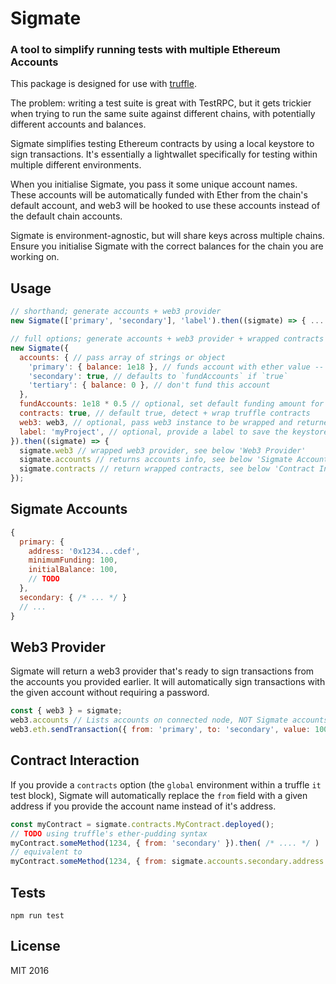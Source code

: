 # Sigmate

### A tool to simplify running tests with multiple Ethereum Accounts

This package is designed for use with [truffle](https://github.com/ConsenSys/truffle).

The problem: writing a test suite is great with TestRPC, but it gets trickier when trying to run the same suite against different chains, with potentially different accounts and balances.

Sigmate simplifies testing Ethereum contracts by using a local keystore to sign transactions. It's essentially a lightwallet specifically for testing within multiple different environments.

When you initialise Sigmate, you pass it some unique account names. These accounts will be automatically funded with Ether from the chain's default account, and web3 will be hooked to use these accounts instead of the default chain accounts.

Sigmate is environment-agnostic, but will share keys across multiple chains. Ensure you initialise Sigmate with the correct balances for the chain you are working on.

## Usage

```javascript
// shorthand; generate accounts + web3 provider
new Sigmate(['primary', 'secondary'], 'label').then((sigmate) => { ... }); // label is optional, namespaces to a given project

// full options; generate accounts + web3 provider + wrapped contracts (in truffle environment)
new Sigmate({
  accounts: { // pass array of strings or object
    'primary': { balance: 1e18 }, // funds account with ether value -- only if fundAccounts is set
    'secondary': true, // defaults to `fundAccounts` if `true`
    'tertiary': { balance: 0 }, // don't fund this account
  },
  fundAccounts: 1e18 * 0.5 // optional, set default funding amount for all accounts
  contracts: true, // default true, detect + wrap truffle contracts
  web3: web3, // optional, pass web3 instance to be wrapped and returned
  label: 'myProject', // optional, provide a label to save the keystore, will be re-used between instantiations
}).then((sigmate) => {  
  sigmate.web3 // wrapped web3 provider, see below 'Web3 Provider'
  sigmate.accounts // returns accounts info, see below 'Sigmate Accounts'
  sigmate.contracts // return wrapped contracts, see below 'Contract Interaction'
});
```

## Sigmate Accounts

```javascript
{
  primary: {
    address: '0x1234...cdef',
    minimumFunding: 100,
    initialBalance: 100,
    // TODO
  },
  secondary: { /* ... */ }
  // ...
}
```

## Web3 Provider

Sigmate will return a web3 provider that's ready to sign transactions from the accounts you provided earlier. It will automatically sign transactions with the given account without requiring a password.

```javascript
const { web3 } = sigmate;
web3.accounts // Lists accounts on connected node, NOT Sigmate accounts
web3.eth.sendTransaction({ from: 'primary', to: 'secondary', value: 10000000 });
```

## Contract Interaction

If you provide a `contracts` option (the `global` environment within a truffle `it` test block), Sigmate will automatically replace the `from` field with a given address if you provide the account name instead of it's address.

```javascript
const myContract = sigmate.contracts.MyContract.deployed();
// TODO using truffle's ether-pudding syntax
myContract.someMethod(1234, { from: 'secondary' }).then( /* .... */ )
// equivalent to
myContract.someMethod(1234, { from: sigmate.accounts.secondary.address }).then( /* .... */ )
```

## Tests

`npm run test`

## License

MIT 2016
